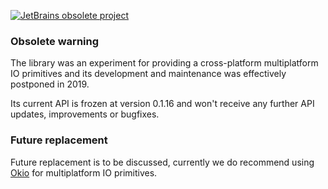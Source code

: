 [![JetBrains obsolete project](https://jb.gg/badges/obsolete.svg)](https://confluence.jetbrains.com/display/ALL/JetBrains+on+GitHub)


### Obsolete warning

The library was an experiment for providing a cross-platform multiplatform IO primitives
and its development and maintenance was effectively postponed in 2019.

Its current API is frozen at version 0.1.16 and won't receive any further API updates, 
improvements or bugfixes.

### Future replacement

Future replacement is to be discussed, currently we do recommend using [Okio](https://github.com/square/okio/)
for multiplatform IO primitives.

